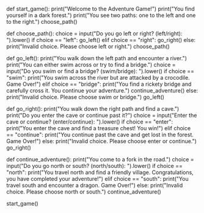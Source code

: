 def start_game():
  print("Welcome to the Adventure Game!")
  print("You find yourself in a dark forest.")
  print("You see two paths: one to the left and one to the right.")
  choose_path()

def choose_path():
  choice = input("Do you go left or right? (left/right): ").lower()
  if choice == "left":
      go_left()
  elif choice == "right":
      go_right()
  else:
      print("Invalid choice. Please choose left or right.")
      choose_path()

def go_left():
  print("You walk down the left path and encounter a river.")
  print("You can either swim across or try to find a bridge.")
  choice = input("Do you swim or find a bridge? (swim/bridge): ").lower()
  if choice == "swim":
      print("You swim across the river but are attacked by a crocodile. Game Over!")
  elif choice == "bridge":
      print("You find a rickety bridge and carefully cross it. You continue your adventure.")
      continue_adventure()
  else:
      print("Invalid choice. Please choose swim or bridge.")
      go_left()

def go_right():
  print("You walk down the right path and find a cave.")
  print("Do you enter the cave or continue past it?")
  choice = input("Enter the cave or continue? (enter/continue): ").lower()
  if choice == "enter":
      print("You enter the cave and find a treasure chest! You win!")
  elif choice == "continue":
      print("You continue past the cave and get lost in the forest. Game Over!")
  else:
      print("Invalid choice. Please choose enter or continue.")
      go_right()

def continue_adventure():
   print("You come to a fork in the road.")
   choice = input("Do you go north or south? (north/south): ").lower()
   if choice == "north":
       print("You travel north and find a friendly village. Congratulations, you have completed your adventure!")
   elif choice == "south":
       print("You travel south and encounter a dragon. Game Over!")
   else:
       print("Invalid choice. Please choose north or south.")
       continue_adventure()

start_game()
